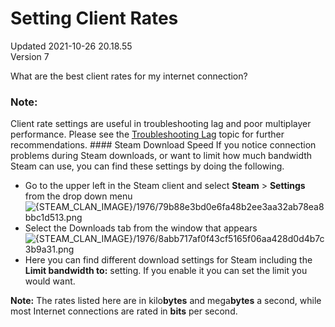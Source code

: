 # Setting Client Rates
Updated 2021-10-26 20.18.55  
Version 7  

What are the best client rates for my internet connection?  
  
  ### Note:
Client rate settings are useful in troubleshooting lag and poor multiplayer performance. Please see the [Troubleshooting Lag](https://help.steampowered.com/en/faqs/view/4AE3-4EFD-7E79-867E) topic for further recommendations.  #### Steam Download Speed
If you notice connection problems during Steam downloads, or want to limit how much bandwidth Steam can use, you can find these settings by doing the following.  
  
* Go to the upper left in the Steam client and select **Steam** > **Settings** from the drop down menu ![{STEAM_CLAN_IMAGE}/1976/79b88e3bd0e6fa48b2ee3aa32ab78ea8bbc1d513.png]({STEAM_CLAN_IMAGE}/1976/79b88e3bd0e6fa48b2ee3aa32ab78ea8bbc1d513.png)
* Select the Downloads tab from the window that appears  
![{STEAM_CLAN_IMAGE}/1976/8abb717af0f43cf5165f06aa428d0d4b7c3b9a31.png]({STEAM_CLAN_IMAGE}/1976/8abb717af0f43cf5165f06aa428d0d4b7c3b9a31.png)
* Here you can find different download settings for Steam including the **Limit bandwidth to:** setting. If you enable it you can set the limit you would want.  
  
**Note:** The rates listed here are in kilo**bytes** and mega**bytes** a second, while most Internet connections are rated in **bits** per second.